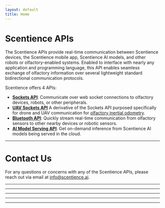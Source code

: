 ```yaml
---
layout: default
title: Home
---
```

<!-- ![image info](https://scentience.github.io/docs-api/assets/logo.png) -->
<!-- <img src="https://scentience.github.io/docs-api/assets/logo.png" style="display:block;float:none;margin-left:auto;margin-right:auto;width:3%"> -->
<!-- # ![](https://scentience.github.io/docs-api/assets/logo.png =250x)  Scentience APIs  -->
# Scentience APIs
The Scentience APIs provide real-time communication between Scentience devices, the Scentience mobile app, Scentience AI models, and other robots or olfactory-enabled systems.
Enabled to interface with nearly any application and programming language, this API enables seamless exchange of olfactory information over several lightweight standard bidirectional communication protocols.

Scentience offers 4 APIs:
- **[Sockets API](https://scentience.github.io/docs-api/sockets-api)**: Communicate over web socket connections to olfactory devices, robots, or other peripherals.
- **[UAV Sockets API](https://scentience.github.io/docs-api/sockets-uav-api)** A derivative of the Sockets API purposed specifically for drone and UAV communication for [olfactory inertial odometry](https://ieeexplore.ieee.org/document/11078037).
- **[Bluetooth API](https://scentience.github.io/docs-api/ble-api)**: Quickly stream real-time communication from olfactory sensors to other nearby devices or robotic sensors.
- **[AI Model Serving API](https://scentience.github.io/docs-api/model-cards)**: Get on-demand inference from Scentience AI models being served in the cloud.

---

# Contact Us

For any questions or concerns with any of the Scentience APIs, please reach out via email at info@scentience.ai.

<!-- **Features**
- Real-time Communication – Stream data from olfactory devices with minimal latency.
- Robot Integration – Allow robots and IoT devices to access olfactory information.
- App Relay – The Scentience app can act as a hub, relaying olfactory signals between devices.
- Lightweight & Efficient – Built with standard software development tools like GCD, GATT, REST, web sockets, and more for high performance and scalability.
- Cross-Platform Ready – Any capable connection through conventional cloud, application, or firmware languages (Python, JavaScript, C++, etc.). -->

---
---
---
---
---